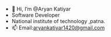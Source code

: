 - 👋 Hi, I’m @Aryan Katiyar
- Software Developer
- National institute of technology ,patna.
- 📫 Email:aryankatiyar1420@gmail.com

<!---
inumaki/inumaki is a ✨ special ✨ repository because its `README.md` (this file) appears on your GitHub profile.
You can click the Preview link to take a look at your changes.
--->
